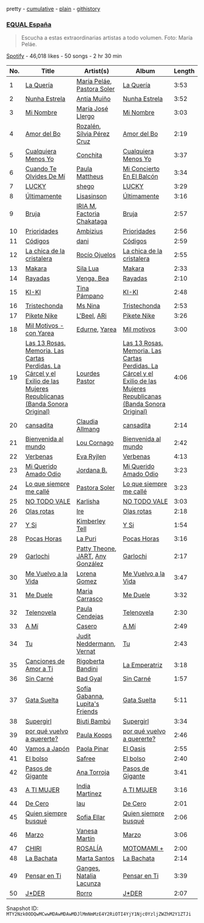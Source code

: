 pretty - [cumulative](/playlists/cumulative/37i9dQZF1DX6dANf8jNW4z.md) - [plain](/playlists/plain/37i9dQZF1DX6dANf8jNW4z) - [githistory](https://github.githistory.xyz/mackorone/spotify-playlist-archive/blob/main/playlists/plain/37i9dQZF1DX6dANf8jNW4z)

### [EQUAL España](https://open.spotify.com/playlist/37i9dQZF1DX6dANf8jNW4z)

> Escucha a estas extraordinarias artistas a todo volumen\. Foto: María Peláe.

[Spotify](https://open.spotify.com/user/spotify) - 46,018 likes - 50 songs - 2 hr 30 min

| No. | Title | Artist(s) | Album | Length |
|---|---|---|---|---|
| 1 | [La Quería](https://open.spotify.com/track/7bXe270XHhuIobnJvyI41L) | [María Peláe](https://open.spotify.com/artist/1b6ctmaHGrw89ZUmm0nGXq), [Pastora Soler](https://open.spotify.com/artist/6nh96lsvDLuCVpgpfjeYnM) | [La Quería](https://open.spotify.com/album/7Iq7pPhZL17iOAIFeX07DG) | 3:53 |
| 2 | [Nunha Estrela](https://open.spotify.com/track/3cssoNGnWQ3ckzsmZhL4GY) | [Antía Muíño](https://open.spotify.com/artist/0ecHgq56xOnMWAfLwvyFV1) | [Nunha Estrela](https://open.spotify.com/album/4SjlQBmPjaKl2PS5TXxpWG) | 3:52 |
| 3 | [Mi Nombre](https://open.spotify.com/track/5dOGxX6c10Rb8DqqHTc2Cw) | [María José Llergo](https://open.spotify.com/artist/70GBRlKEGjfueop2lfdQ4Q) | [Mi Nombre](https://open.spotify.com/album/0oXlVXAvpKW54rDWMwYGMh) | 3:03 |
| 4 | [Amor del Bo](https://open.spotify.com/track/4WeMQWDFxBME5BIyURDhbA) | [Rozalén](https://open.spotify.com/artist/5soMpG6E6oApEiCZgrWeVz), [Sílvia Pérez Cruz](https://open.spotify.com/artist/7qJXYbBDibZ1Zixi89aUnw) | [Amor del Bo](https://open.spotify.com/album/6KAvzHl4HH1C8SX8iuIHZA) | 2:19 |
| 5 | [Cualquiera Menos Yo](https://open.spotify.com/track/40Tk8anrajOxML5GRXjXUC) | [Conchita](https://open.spotify.com/artist/0TPv1jIhKn4d0boGDxy4LI) | [Cualquiera Menos Yo](https://open.spotify.com/album/1vsQ5czXMJs8KjBFfpEmOW) | 3:37 |
| 6 | [Cuando Te Olvides De Mí](https://open.spotify.com/track/1eA9TFfVy1J3ZGDXFDOwgc) | [Paula Mattheus](https://open.spotify.com/artist/7BL2ojuqTfVuPSD6ViSmHR) | [Mi Concierto En El Balcón](https://open.spotify.com/album/2N74174VGNmGz7dynXhx0D) | 3:34 |
| 7 | [LUCKY](https://open.spotify.com/track/1BFwDysUateL81z6GucHp0) | [shego](https://open.spotify.com/artist/1DiDa1DfTjldKJQeonyP33) | [LUCKY](https://open.spotify.com/album/6zr5JDvStd21IUNTFA4Vmo) | 3:29 |
| 8 | [Últimamente](https://open.spotify.com/track/2wZQygYAD6YFl6iofljurK) | [Lisasinson](https://open.spotify.com/artist/0bvq2O2MrIINNOJTVuqQ32) | [Últimamente](https://open.spotify.com/album/7B3paj3NcXjFjJoyOsvi6L) | 3:16 |
| 9 | [Bruja](https://open.spotify.com/track/7GOg0nYQD92mpKUXooDSCq) | [IRIA M](https://open.spotify.com/artist/03Vw7tyeZfyhZ0lQQQsXAa), [Factoria Chakataga](https://open.spotify.com/artist/2DZnEICNEc4QJrU5q0lnJl) | [Bruja](https://open.spotify.com/album/0iExPpOCtB2H7VnUObiHet) | 2:57 |
| 10 | [Prioridades](https://open.spotify.com/track/7om4w61v1Lh32aN9C5TXEC) | [Ambizius](https://open.spotify.com/artist/0p6FvgFSje7efWY5CPlopK) | [Prioridades](https://open.spotify.com/album/74Hk6zH14Ttkp6rLXThKDM) | 2:56 |
| 11 | [Códigos](https://open.spotify.com/track/2OBsKmFSb9We6ld41X5XiT) | [dani](https://open.spotify.com/artist/4sYXzPulKYxOYuDKS1px8Y) | [Códigos](https://open.spotify.com/album/3va3ZBKbvW0Uez3mrbGU3f) | 2:59 |
| 12 | [La chica de la cristalera](https://open.spotify.com/track/32jxiguOIFlWAgpHNon7pT) | [Rocío Ojuelos](https://open.spotify.com/artist/2qw2bM2FOqesfaWJybn7M5) | [La chica de la cristalera](https://open.spotify.com/album/535GwoBisCOdAdYb9Db43q) | 2:55 |
| 13 | [Makara](https://open.spotify.com/track/6YDzyRYTXCi6mXmxJIgtyW) | [Sila Lua](https://open.spotify.com/artist/1s0SFRaivMSqrjS3C3R7xR) | [Makara](https://open.spotify.com/album/0fFIxa3hZ0LaxEDI5K4uPt) | 2:33 |
| 14 | [Rayadas](https://open.spotify.com/track/3mYsbwDd0FRScBjlakgz8e) | [Venga, Bea](https://open.spotify.com/artist/1FV2X3n9fruTFxyjLJA6cM) | [Rayadas](https://open.spotify.com/album/6zEtqSrflrYuIlbQxYiQ4l) | 2:10 |
| 15 | [KI\-KI](https://open.spotify.com/track/4EQPqVfu1k8yLhsCF36N6S) | [Tina Pámpano](https://open.spotify.com/artist/3JpVAGms96OlNuWPRfrI28) | [KI\-KI](https://open.spotify.com/album/26tAxbsYNC6xaQ5YlfBBfw) | 2:48 |
| 16 | [Tristechonda](https://open.spotify.com/track/4GBrKvo7PEUG7oxj0jtg0m) | [Ms Nina](https://open.spotify.com/artist/43Hr2FjhVehkROIIEb7EfQ) | [Tristechonda](https://open.spotify.com/album/28FvZjYOAs6zdyCDPzBTae) | 2:53 |
| 17 | [Pikete Nike](https://open.spotify.com/track/62Rlgc2bjqMnTRXVKlep5F) | [L'Beel](https://open.spotify.com/artist/2NaOGDdslPSAHTqsMSSbx4), [ARi](https://open.spotify.com/artist/6Jl0OwDucnsb4Pqbp7U91W) | [Pikete Nike](https://open.spotify.com/album/5UIOm4zMAX7lFMhgAEscNv) | 3:26 |
| 18 | [Mil Motivos \- con Yarea](https://open.spotify.com/track/3wHSb8Z8VfSFLArMZD3jtS) | [Edurne](https://open.spotify.com/artist/1RpT4SSsNAr0JaSvvwNkgh), [Yarea](https://open.spotify.com/artist/2O4wnhTr4SO5ezY6WXI2Kl) | [Mil motivos](https://open.spotify.com/album/0zedSAlxDfSphQiLPKxUXX) | 3:00 |
| 19 | [Las 13 Rosas\. Memoria\. Las Cartas Perdidas\. La Cárcel y el Exilio de las Mujeres Republicanas \(Banda Sonora Original\)](https://open.spotify.com/track/2CjGfM7Dml3r79jvcXzbyL) | [Lourdes Pastor](https://open.spotify.com/artist/12fuso0kavCsYxuraNhVUe) | [Las 13 Rosas\. Memoria\. Las Cartas Perdidas\. La Cárcel y el Exilio de las Mujeres Republicanas \(Banda Sonora Original\)](https://open.spotify.com/album/1d4nRUT9NZxSZfZIUsNbe2) | 4:06 |
| 20 | [cansadita](https://open.spotify.com/track/4NATkh9Xgbs4LJWoM7RH1Q) | [Claudia Allmang](https://open.spotify.com/artist/4yhXgyV9rONKb4ywoq6UTh) | [cansadita](https://open.spotify.com/album/7qPNqYQjyF6vf5gRV9TRDM) | 2:14 |
| 21 | [Bienvenida al mundo](https://open.spotify.com/track/01LLz06qjMIlZJvaWLC8Sp) | [Lou Cornago](https://open.spotify.com/artist/71QLvXvl9jdkFiGzLIwh9v) | [Bienvenida al mundo](https://open.spotify.com/album/6op9bvnjxS6oCG7zv4pxrp) | 2:42 |
| 22 | [Verbenas](https://open.spotify.com/track/5ryuReLd1ZW0R2BCpgiG0W) | [Eva Ryjlen](https://open.spotify.com/artist/70Qg1joeoAwPXpnxpFe64w) | [Verbenas](https://open.spotify.com/album/7n3EUXlrYCr7fGydlXtRBC) | 4:13 |
| 23 | [Mi Querido Amado Odio](https://open.spotify.com/track/0bvuW24FTaoQPTP7d0SBeW) | [Jordana B.](https://open.spotify.com/artist/3aqVNqgYvDz8VF5n6nJBDD) | [Mi Querido Amado Odio](https://open.spotify.com/album/6jPwMd5NpfZPaVVjxtL0Kg) | 3:23 |
| 24 | [Lo que siempre me callé](https://open.spotify.com/track/5O0tcAR98nivRJoFU0gaN8) | [Pastora Soler](https://open.spotify.com/artist/6nh96lsvDLuCVpgpfjeYnM) | [Lo que siempre me callé](https://open.spotify.com/album/6xeMMihcHJViadbR4henSX) | 3:23 |
| 25 | [NO TODO VALE](https://open.spotify.com/track/4YvGHyaWdHa8liRpwH9uP6) | [Karlisha](https://open.spotify.com/artist/4MJnVJ6UeJY0WcULSDdu18) | [NO TODO VALE](https://open.spotify.com/album/4RADUDYJ6X2YIWeawRzG0R) | 3:03 |
| 26 | [Olas rotas](https://open.spotify.com/track/5ckFalQGlWDCIzswyN5kpe) | [Ire](https://open.spotify.com/artist/4ysRrzj3LSYDIhtty6ErKI) | [Olas rotas](https://open.spotify.com/album/5DNuuc21CdF4AKpa1rZMHt) | 2:18 |
| 27 | [Y Si](https://open.spotify.com/track/081225Aw909qAbV9UjAQeM) | [Kimberley Tell](https://open.spotify.com/artist/1NTTlLcsHvqOZFC6CQp6Ka) | [Y Si](https://open.spotify.com/album/2zGCoMAOkdVwmEpCew4SL3) | 1:54 |
| 28 | [Pocas Horas](https://open.spotify.com/track/59ZaOXwvJ8Iae6eIFQq93B) | [La Puri](https://open.spotify.com/artist/7qFPgSlR8N4aehSqQWkklI) | [Pocas Horas](https://open.spotify.com/album/0rl1LugSHX3AjmiVbP5vFA) | 3:16 |
| 29 | [Garlochi](https://open.spotify.com/track/0k2uHxnEXvv0EzSf8AcO0v) | [Patty Theone](https://open.spotify.com/artist/1g3WbWMUHTQchBH5M3arBK), [JART](https://open.spotify.com/artist/6NHbEFh3DhxSVtaWWiFvwu), [Any González](https://open.spotify.com/artist/4x5AqwrxltvlPUTpZhnpuk) | [Garlochi](https://open.spotify.com/album/4JJx2IepEWWgnu7NZlKU4m) | 2:17 |
| 30 | [Me Vuelvo a la Vida](https://open.spotify.com/track/4SsJMOMX4Yynq6nG659iLu) | [Lorena Gomez](https://open.spotify.com/artist/5f8Dohw5XLc2xrlBox9AjS) | [Me Vuelvo a la Vida](https://open.spotify.com/album/44srB70fTf6mO2VovXu0Ye) | 3:47 |
| 31 | [Me Duele](https://open.spotify.com/track/2fMChfNtLRY5B64yrnlBnV) | [Maria Carrasco](https://open.spotify.com/artist/1qGBgzWSpJpug7j0D7CQVw) | [Me Duele](https://open.spotify.com/album/5lOaEFAfSs4meISm5m91pt) | 3:32 |
| 32 | [Telenovela](https://open.spotify.com/track/3WMRQ1kWWBpNV3hJFhqmhB) | [Paula Cendejas](https://open.spotify.com/artist/4EiI7Vls0NB16jLuexzCHC) | [Telenovela](https://open.spotify.com/album/7jrUStxYyNBOmz5ul1iGoC) | 2:30 |
| 33 | [A Mí](https://open.spotify.com/track/5WToapmuQ28U1LOmIt6Tdk) | [Casero](https://open.spotify.com/artist/6RXmHX7FgxZz6ycoC6IgPy) | [A Mí](https://open.spotify.com/album/1W4kplttrBN8pDdgv1BUz5) | 2:49 |
| 34 | [Tu](https://open.spotify.com/track/7q1v3sbmw7UoAxJw555ODh) | [Judit Neddermann](https://open.spotify.com/artist/1ImywUogV5mfqWMyXEvkgE), [Vernat](https://open.spotify.com/artist/5lxFyGjIisTPiz6W2MiOm9) | [Tu](https://open.spotify.com/album/2sgKRpXusixxYI50XOOxaS) | 2:43 |
| 35 | [Canciones de Amor a Ti](https://open.spotify.com/track/3y8LURp2yO9vxB9Mrrsptd) | [Rigoberta Bandini](https://open.spotify.com/artist/7DOERbtkx9aTLvWzZSB0qx) | [La Emperatriz](https://open.spotify.com/album/7f3vr9igj7vDgo3SBIN8Fv) | 3:18 |
| 36 | [Sin Carné](https://open.spotify.com/track/240Wr3oL2io76a5D6wfQsm) | [Bad Gyal](https://open.spotify.com/artist/4F4pp8NUW08JuXwnoxglpN) | [Sin Carné](https://open.spotify.com/album/09kDovcZ38SvmgoUHlh1Hc) | 1:57 |
| 37 | [Gata Suelta](https://open.spotify.com/track/0mPnXVBHTC51SjbcdY0JpW) | [Sofía Gabanna](https://open.spotify.com/artist/7oOAUwR8fKK27pEAKdt0mm), [Lupita's Friends](https://open.spotify.com/artist/7gGKjAXKRyDUhSUhFDIaAW) | [Gata Suelta](https://open.spotify.com/album/2nU2Ys1yzoPio4rJ0PUe8G) | 5:11 |
| 38 | [Supergirl](https://open.spotify.com/track/2Hnma2Y5YJzcSfThzfsDXX) | [Biuti Bambú](https://open.spotify.com/artist/6UadYwvgJahN1SgN6M8wII) | [Supergirl](https://open.spotify.com/album/6FIbQBc7EqQ1fNkRVua9mo) | 3:34 |
| 39 | [por qué vuelvo a quererte?](https://open.spotify.com/track/744UvT12uGyKYegYL3CXbW) | [Paula Koops](https://open.spotify.com/artist/3jDSE2qvShLf8DbYmseNW0) | [por qué vuelvo a quererte?](https://open.spotify.com/album/6ljKyPIVpNWbbfi470zJFL) | 2:46 |
| 40 | [Vamos a Japón](https://open.spotify.com/track/71i9vKYB6FBqYpIDsoSNjB) | [Paola Pinar](https://open.spotify.com/artist/6zcojbQNDKdTXcexDhLGS5) | [El Oasis](https://open.spotify.com/album/7Fb6sjVfGXZpoTOpBdAahJ) | 2:55 |
| 41 | [El bolso](https://open.spotify.com/track/3j0iYwJWutm1qPDUmjAHgC) | [Safree](https://open.spotify.com/artist/11u8AlYmK5fmocR0s8qGgL) | [El bolso](https://open.spotify.com/album/60XZdkOTaFJDfmlWZW2eEb) | 2:40 |
| 42 | [Pasos de Gigante](https://open.spotify.com/track/6DlhPEHyYrrZCs9rTIz6ho) | [Ana Torroja](https://open.spotify.com/artist/5YekZn3GGnPIURNA6RG124) | [Pasos de Gigante](https://open.spotify.com/album/2hHyswHGfr2UQ1jdVUlMsP) | 3:41 |
| 43 | [A TI MUJER](https://open.spotify.com/track/4okSYpo5JBuP7RziFHQQ7E) | [India Martinez](https://open.spotify.com/artist/6FOpWOxsjQxKEbLiJpU1xV) | [A TI MUJER](https://open.spotify.com/album/5MRfV2iiaMV7z10REUECZz) | 3:16 |
| 44 | [De Cero](https://open.spotify.com/track/4ItwjuoNDzzdOHvIkPox1F) | [lau](https://open.spotify.com/artist/4lmS9r38ACCCWO6vGUqHMV) | [De Cero](https://open.spotify.com/album/6XQWyM5jE2lp5qOnHaZhFd) | 2:01 |
| 45 | [Quien siempre busqué](https://open.spotify.com/track/2S3BvEO2HEqst3o63sJSZo) | [Sofia Ellar](https://open.spotify.com/artist/0zuqz96cs1dQcxc2FpLPcR) | [Quien siempre busqué](https://open.spotify.com/album/1sSodpO7uvrM2FLNz589FU) | 2:06 |
| 46 | [Marzo](https://open.spotify.com/track/09qd1uIh1Za6FcZasjffgL) | [Vanesa Martín](https://open.spotify.com/artist/5kSJMVPcTITrSZxTrHllVN) | [Marzo](https://open.spotify.com/album/56cxGrtCsHNNBlMKrqFS0A) | 3:06 |
| 47 | [CHIRI](https://open.spotify.com/track/3CBaIz3eftJCf9GHycFanL) | [ROSALÍA](https://open.spotify.com/artist/7ltDVBr6mKbRvohxheJ9h1) | [MOTOMAMI +](https://open.spotify.com/album/3zbiiu3JTibw0esC7eoMXr) | 2:00 |
| 48 | [La Bachata](https://open.spotify.com/track/3tTzInzRZC7kRMK1sRfT14) | [Marta Santos](https://open.spotify.com/artist/2NeFajzkAQ4UfviWdzf0pK) | [La Bachata](https://open.spotify.com/album/2ZuHbnjlyHvDOTqMy1feF0) | 2:14 |
| 49 | [Pensar en Ti](https://open.spotify.com/track/4phOa75nrH2sCq475pwBq2) | [Ganges](https://open.spotify.com/artist/7gtqMRAdH6DvPm2gdoI17Q), [Natalia Lacunza](https://open.spotify.com/artist/3Zs59sqZJ6fWQqWbRC8bOP) | [Pensar en Ti](https://open.spotify.com/album/4JqpGaYWAdPnQJiBqnSzeF) | 3:39 |
| 50 | [J\*DER](https://open.spotify.com/track/01z5gGmtYds3vaSREf9JuI) | [Rorro](https://open.spotify.com/artist/6fB004p3XFUoQeftZlFUKv) | [J\*DER](https://open.spotify.com/album/1h87OcIP6KuNxXp0vsxtZy) | 2:07 |

Snapshot ID: `MTY2Nzk0ODQwMCwwMDAwMDAwMDJlMmNmMzE4Y2RiOTI4YjY1Njc0YzljZWZhM2Y1ZTJi`
